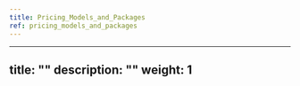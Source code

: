 ```yaml
---
title: Pricing_Models_and_Packages
ref: pricing_models_and_packages
---
```

---
title: ""
description: ""
weight: 1
---